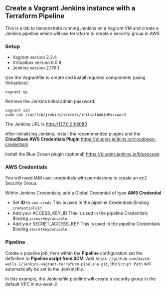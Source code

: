 ## Create a Vagrant Jenkins instance with a Terraform Pipeline ##

This is a lab to demonstrate running Jenkins on a Vagrant VM and create a Jenkins pipeline which will use terraform to create a security group in AWS

### Setup ###

* Vagrant version 2.2.4
* Virtualbox version 6.0.8
* Jenkins version 2.176.1

Use the Vagrantfile to create and install required components (using Virtualbox):
```
vagrant up
```
Retrieve the Jenkins initial admin password:
```
vagrant ssh
sudo cat /var/lib/jenkins/secrets/initialAdminPassword
```

The Jenkins URL is http://127.0.0.1:8080

After initializing Jenkins; install the recommended plugins and the **CloudBees AWS Credentials Plugin** https://plugins.jenkins.io/cloudbees-credentials

Install the Blue Ocean plugin (optional) https://plugins.jenkins.io/blueocean

### AWS Credentials ###

You will need IAM user credentials with permissions to create an ec2 Security Group.

Within Jenkins Credentials; add a Global Credential of type **AWS Credential**

* Set **ID** to `aws-creds`		This is used in the pipeline Credentials Binding `credentialsId`
* Add your ACCESS_KEY_ID	This is used in the pipeline Credentials Binding `accessKeyVariable`
* Add your SECRET_ACCESS_KEY	This is used in the pipeline Credentials Binding `secretKeyVariable`

### Pipeline ###

Create a pipeline job, then within the **Pipeline** configuration set the definition to **Pipeline script from SCM**. Add `https://github.com/david-wells-1/jenkins-vagrant-terraform-pipeline.git`, the `Script Path` will automatically be set to the Jenkinsfile.

In this example, the Jenkinsfile pipeline will create a security group in the default VPC in eu-west-2
